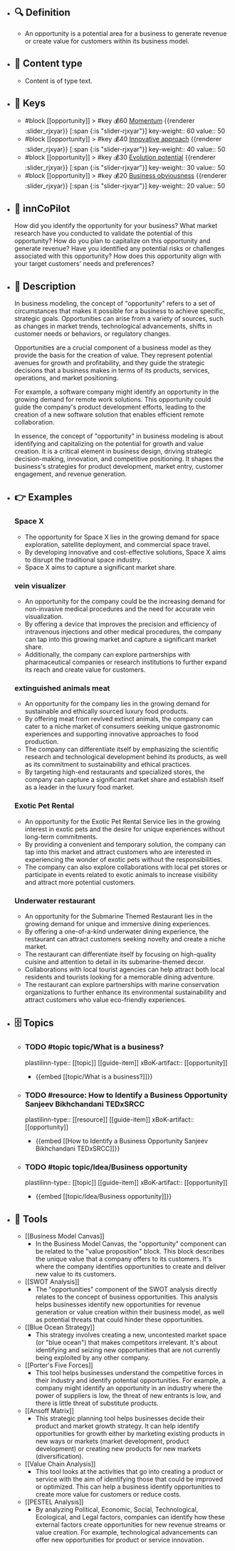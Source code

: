 - ## 🔍 Definition
  - An opportunity is a potential area for a business to generate revenue or create value for customers within its business model.
- ## 📰 Content type 
  - Content is of type text.
  
- ## 🔑 Keys
  - #block [[opportunity]] > #key 💰60 [Momentum](https://go.plastilinn.com/#/page/opportunity%2FMomentum) {{renderer :slider_rjxyar}} [:span {:is "slider-rjxyar"}] 
    key-weight:: 60
    value:: 50
  - #block [[opportunity]] > #key 💰40 [Innovative approach](https://go.plastilinn.com/#/page/opportunity%2FInnovative%20approach) {{renderer :slider_rjxyar}} [:span {:is "slider-rjxyar"}] 
    key-weight:: 40
    value:: 50
  - #block [[opportunity]] > #key 💰30 [Evolution potential](https://go.plastilinn.com/#/page/opportunity%2FEvolution%20potential) {{renderer :slider_rjxyar}} [:span {:is "slider-rjxyar"}] 
    key-weight:: 30
    value:: 50
  - #block [[opportunity]] > #key 💰20 [Business obviousness](https://go.plastilinn.com/#/page/opportunity%2FBusiness%20obviousness) {{renderer :slider_rjxyar}} [:span {:is "slider-rjxyar"}] 
    key-weight:: 20
    value:: 50
- ## 🤖 innCoPilot
  How did you identify the opportunity for your business? 
  What market research have you conducted to validate the potential of this opportunity? 
  How do you plan to capitalize on this opportunity and generate revenue? 
  Have you identified any potential risks or challenges associated with this opportunity? 
  How does this opportunity align with your target customers' needs and preferences?
- ## 📖 Description
  In business modeling, the concept of "opportunity" refers to a set of circumstances that makes it possible for a business to achieve specific, strategic goals. Opportunities can arise from a variety of sources, such as changes in market trends, technological advancements, shifts in customer needs or behaviors, or regulatory changes. 
  
  Opportunities are a crucial component of a business model as they provide the basis for the creation of value. They represent potential avenues for growth and profitability, and they guide the strategic decisions that a business makes in terms of its products, services, operations, and market positioning. 
  
  For example, a software company might identify an opportunity in the growing demand for remote work solutions. This opportunity could guide the company's product development efforts, leading to the creation of a new software solution that enables efficient remote collaboration. 
  
  In essence, the concept of "opportunity" in business modeling is about identifying and capitalizing on the potential for growth and value creation. It is a critical element in business design, driving strategic decision-making, innovation, and competitive positioning. It shapes the business's strategies for product development, market entry, customer engagement, and revenue generation.
- ## 👉 Examples
  ### Space X
  - The opportunity for Space X lies in the growing demand for space exploration, satellite deployment, and commercial space travel.
  - By developing innovative and cost-effective solutions, Space X aims to disrupt the traditional space industry.
  - Space X aims to capture a significant market share.
  ### vein visualizer
  - An opportunity for the company could be the increasing demand for non-invasive medical procedures and the need for accurate vein visualization.
  - By offering a device that improves the precision and efficiency of intravenous injections and other medical procedures, the company can tap into this growing market and capture a significant market share.
  - Additionally, the company can explore partnerships with pharmaceutical companies or research institutions to further expand its reach and create value for customers.
  ### extinguished animals meat
  - An opportunity for the company lies in the growing demand for sustainable and ethically sourced luxury food products.
  - By offering meat from revived extinct animals, the company can cater to a niche market of consumers seeking unique gastronomic experiences and supporting innovative approaches to food production.
  - The company can differentiate itself by emphasizing the scientific research and technological development behind its products, as well as its commitment to sustainability and ethical practices.
  - By targeting high-end restaurants and specialized stores, the company can capture a significant market share and establish itself as a leader in the luxury food market.
  ### Exotic Pet Rental
  - An opportunity for the Exotic Pet Rental Service lies in the growing interest in exotic pets and the desire for unique experiences without long-term commitments.
  - By providing a convenient and temporary solution, the company can tap into this market and attract customers who are interested in experiencing the wonder of exotic pets without the responsibilities.
  - The company can also explore collaborations with local pet stores or participate in events related to exotic animals to increase visibility and attract more potential customers.
  ### Underwater restaurant
  - An opportunity for the Submarine Themed Restaurant lies in the growing demand for unique and immersive dining experiences.
  - By offering a one-of-a-kind underwater dining experience, the restaurant can attract customers seeking novelty and create a niche market.
  - The restaurant can differentiate itself by focusing on high-quality cuisine and attention to detail in its submarine-themed decor.
  - Collaborations with local tourist agencies can help attract both local residents and tourists looking for a memorable dining adventure.
  - The restaurant can explore partnerships with marine conservation organizations to further enhance its environmental sustainability and attract customers who value eco-friendly experiences.
- ## 🗄️ Topics
    - ### TODO #topic topic/What is a business?
      plastilinn-type:: [[topic]] [[guide-item]]
      xBoK-artifact:: [[opportunity]]
      - {{embed [[topic/What is a business?]]}}
  
    - ### TODO #resource: How to Identify a Business Opportunity  Sanjeev Bikhchandani  TEDxSRCC
      plastilinn-type:: [[resource]] [[guide-item]]
      xBoK-artifact:: [[opportunity]]
        - {{embed [[How to Identify a Business Opportunity  Sanjeev Bikhchandani  TEDxSRCC]]}}
    
    - ### TODO #topic topic/Idea/Business opportunity
      plastilinn-type:: [[topic]] [[guide-item]]
      xBoK-artifact:: [[opportunity]]
      - {{embed [[topic/Idea/Business opportunity]]}}
  
- ## 🧰 Tools
  - [[Business Model Canvas]]
    - In the Business Model Canvas, the "opportunity" component can be related to the "value proposition" block. This block describes the unique value that a company offers to its customers. It's where the company identifies opportunities to create and deliver new value to its customers. 
  - [[SWOT Analysis]]
    - The "opportunities" component of the SWOT analysis directly relates to the concept of business opportunities. This analysis helps businesses identify new opportunities for revenue generation or value creation within their business model, as well as potential threats that could hinder these opportunities.
  - [[Blue Ocean Strategy]]
    - This strategy involves creating a new, uncontested market space (or "blue ocean") that makes competitors irrelevant. It's about identifying and seizing new opportunities that are not currently being exploited by any other company. 
  - [[Porter's Five Forces]]
    - This tool helps businesses understand the competitive forces in their industry and identify potential opportunities. For example, a company might identify an opportunity in an industry where the power of suppliers is low, the threat of new entrants is low, and there is little threat of substitute products.
  - [[Ansoff Matrix]]
    - This strategic planning tool helps businesses decide their product and market growth strategy. It can help identify opportunities for growth either by marketing existing products in new ways or markets (market development, product development) or creating new products for new markets (diversification).
  - [[Value Chain Analysis]]
    - This tool looks at the activities that go into creating a product or service with the aim of identifying those that could be improved or optimized. This can help a business identify opportunities to create more value for customers or reduce costs.
  - [[PESTEL Analysis]]
    - By analyzing Political, Economic, Social, Technological, Ecological, and Legal factors, companies can identify how these external factors create opportunities for new revenue streams or value creation. For example, technological advancements can offer new opportunities for product or service innovation.
